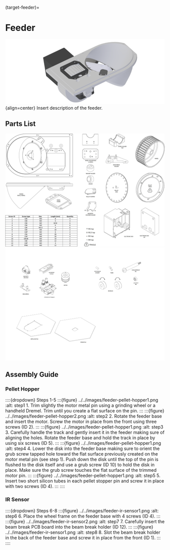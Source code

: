 (target-feeder)=
# Feeder
![Feeder](../../images/feeder.png){align=center}
Insert description of the feeder.

## Parts List
![Parts1](../../images/feeder-main.png)
![Parts2](../../images/feeder-parts.png)

## Assembly Guide
### Pellet Hopper
::::{dropdown} Steps 1-5
:::{figure} ../../images/feeder-pellet-hopper1.png
:alt: step1
1\. Trim slightly the motor metal pin using a grinding wheel or a handheld Dremel. Trim until you create a flat surface on the pin. 
:::
:::{figure} ../../images/feeder-pellet-hopper2.png
:alt: step2
2\. Rotate the feeder base and insert the motor. Screw the motor in place from the front using three screws (ID 2).
:::
:::{figure} ../../images/feeder-pellet-hopper1.png
:alt: step3
3\. Carefully handle the track and gently insert it in the feeder making sure of aligning the holes. Rotate the feeder base and hold the track in place by using six screws (ID 5).
:::
:::{figure} ../../images/feeder-pellet-hopper1.png
:alt: step4
4\. Lower the disk into the feeder base making sure to orient the grub screw tapped hole toward the flat surface previously created on the motor metal pin (see step 1). Push down the disk until the top of the pin is flushed to the disk itself and use a grub screw (ID 10) to hold the disk in place. Make sure the grub screw touches the flat surface of the trimmed motor pin.
:::
:::{figure} ../../images/feeder-pellet-hopper1.png
:alt: step5
5\. Insert two short silicon tubes in each pellet stopper pin and screw it in place with two screws (ID 4). 
:::
::::

### IR Sensor
::::{dropdown} Steps 6-8 
:::{figure} ../../images/feeder-ir-sensor1.png
:alt: step6
6\. Place the wheel frame on the feeder base with 4 screws (ID 4).
:::
:::{figure} ../../images/feeder-ir-sensor2.png
:alt: step7
7\. Carefully insert the beam break PCB board into the beam break holder (ID 12).
:::
:::{figure} ../../images/feeder-ir-sensor1.png
:alt: step8
8\. Slot the beam break holder in the back of the feeder base and screw it in place from the front (ID 1).
:::
::::